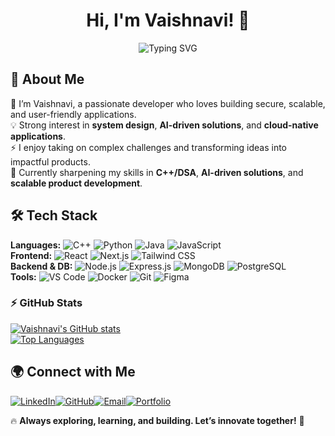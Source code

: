 <!--
**vaishk984/vaishk984** is a ✨ _special_ ✨ repository because its `README.md` (this file) appears on your GitHub profile.

Inspired by modern, clean developer profiles. Edit freely to add new achievements!
-->

<h1 align="center">Hi, I'm Vaishnavi! 🌟</h1>
<p align="center">
  <img src="https://readme-typing-svg.herokuapp.com?font=Fira+Code&size=22&pause=1000&color=6A5ACD&center=true&vCenter=true&width=520&lines=Full-Stack+Developer;Problem+Solver;AI+%26+ML+Explorer;Tech+Enthusiast+💻" alt="Typing SVG" />
</p>

## 🚀 About Me  
👋 I’m Vaishnavi, a passionate developer who loves building secure, scalable, and user-friendly applications.  
💡 Strong interest in **system design**, **AI-driven solutions**, and **cloud-native applications**.  
⚡ I enjoy taking on complex challenges and transforming ideas into impactful products.  
🌱 Currently sharpening my skills in **C++/DSA**, **AI-driven solutions**, and **scalable product development**.

## 🛠 Tech Stack  
**Languages:** ![C++](https://img.shields.io/badge/C++-00599C?style=flat&logo=cplusplus&logoColor=white) ![Python](https://img.shields.io/badge/Python-3776AB?style=flat&logo=python&logoColor=white) ![Java](https://img.shields.io/badge/Java-007396?style=flat&logo=java&logoColor=white) ![JavaScript](https://img.shields.io/badge/JavaScript-F7DF1E?style=flat&logo=javascript&logoColor=black)  
**Frontend:** ![React](https://img.shields.io/badge/React-61DAFB?style=flat&logo=react&logoColor=black) ![Next.js](https://img.shields.io/badge/Next.js-000000?style=flat&logo=next.js&logoColor=white) ![Tailwind CSS](https://img.shields.io/badge/Tailwind_CSS-38B2AC?style=flat&logo=tailwind-css&logoColor=white)  
**Backend & DB:** ![Node.js](https://img.shields.io/badge/Node.js-339933?style=flat&logo=nodedotjs&logoColor=white) ![Express.js](https://img.shields.io/badge/Express.js-000000?style=flat&logo=express&logoColor=white) ![MongoDB](https://img.shields.io/badge/MongoDB-47A248?style=flat&logo=mongodb&logoColor=white) ![PostgreSQL](https://img.shields.io/badge/PostgreSQL-336791?style=flat&logo=postgresql&logoColor=white)  
**Tools:** ![VS Code](https://img.shields.io/badge/VS%20Code-007ACC?style=flat&logo=visual-studio-code&logoColor=white) ![Docker](https://img.shields.io/badge/Docker-2496ED?style=flat&logo=docker&logoColor=white) ![Git](https://img.shields.io/badge/Git-F05032?style=flat&logo=git&logoColor=white) ![Figma](https://img.shields.io/badge/Figma-F24E1E?style=flat&logo=figma&logoColor=white)  

### ⚡ GitHub Stats  
[![Vaishnavi's GitHub stats](https://github-readme-stats.vercel.app/api?username=vaishk984&hide=stars&hide_border=true&show_icons=true&theme=midnight-purple)](https://github.com/vaishk984)  
[![Top Languages](https://github-readme-stats.vercel.app/api/top-langs/?username=vaishk984&layout=compact&hide_border=true&theme=midnight-purple)](https://github.com/vaishk984)

## 🌍 Connect with Me  
[![LinkedIn](https://img.shields.io/badge/LinkedIn-blue?style=flat&logo=linkedin)](https://linkedin.com/in/vaishk984)[![GitHub](https://img.shields.io/badge/GitHub-black?style=flat&logo=github)](https://github.com/vaishk984)[![Email](https://img.shields.io/badge/Email-white?style=flat&logo=gmail)](mailto:vaishk984@gmail.com)[![Portfolio](https://img.shields.io/badge/Portfolio-yellow?style=flat&logo=web&borderRadius=8)](https://portfolio-beta-five-zlk4pkv34x.vercel.app/)  

🔥 **Always exploring, learning, and building. Let’s innovate together!** 🚀
